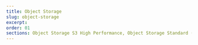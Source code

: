 ```yaml
---
title: Object Storage
slug: object-storage
excerpt:
order: 01
sections: Object Storage S3 High Performance, Object Storage Standard (Swift), Public Cloud Archive
---
```

